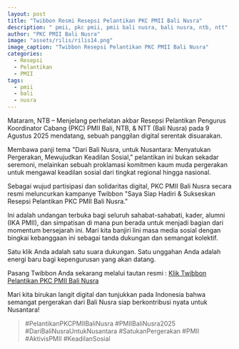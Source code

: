 ```yaml
---
layout: post
title: "Twibbon Resmi Resepsi Pelantikan PKC PMII Bali Nusra"
description: " pmii, pkc pmii, pmii bali nusra, bali nusra, ntb, ntt"
author: "PKC PMII Bali Nusra"
image: "assets/rilis/rilis14.png"
image_caption: "Twibbon Resepsi Pelantikan PKC PMII Bali Nusra"
categories:
  - Resepsi
  - Pelantikan
  - PMII
tags:
  - pmii
  - bali
  - nusra
---
```


Mataram, NTB – Menjelang perhelatan akbar Resepsi Pelantikan Pengurus Koordinator Cabang (PKC) PMII Bali, NTB, & NTT (Bali Nusra) pada 9 Agustus 2025 mendatang, sebuah panggilan digital serentak disuarakan.

Membawa panji tema "Dari Bali Nusra, untuk Nusantara: Menyatukan Pergerakan, Mewujudkan Keadilan Sosial," pelantikan ini bukan sekadar seremoni, melainkan sebuah proklamasi komitmen kaum muda pergerakan untuk mengawal keadilan sosial dari tingkat regional hingga nasional.

Sebagai wujud partisipasi dan solidaritas digital, PKC PMII Bali Nusra secara resmi meluncurkan kampanye Twibbon "Saya Siap Hadiri & Sukseskan Resepsi Pelantikan PKC PMII Bali Nusra."

Ini adalah undangan terbuka bagi seluruh sahabat-sahabati, kader, alumni (IKA PMII), dan simpatisan di mana pun berada untuk menjadi bagian dari momentum bersejarah ini. Mari kita banjiri lini masa media sosial dengan bingkai kebanggaan ini sebagai tanda dukungan dan semangat kolektif.

Satu klik Anda adalah satu suara dukungan. Satu unggahan Anda adalah energi baru bagi kepengurusan yang akan datang.

Pasang Twibbon Anda sekarang melalui tautan resmi : [Klik Twibbon Pelantikan PKC PMII Bali Nusra](https://twibbo.nz/pelantikan-pkc-pmii-bali-nusra)

Mari kita birukan langit digital dan tunjukkan pada Indonesia bahwa semangat pergerakan dari Bali Nusra siap berkontribusi nyata untuk Nusantara!

> #PelantikanPKCPMIIBaliNusra #PMIIBaliNusra2025
> #DariBaliNusraUntukNusantara #SatukanPergerakan
> #PMII #AktivisPMII #KeadilanSosial

